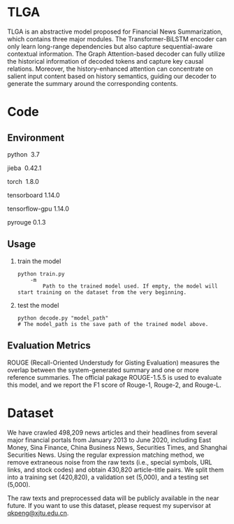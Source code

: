 # TLGA

TLGA is an abstractive model proposed for Financial News Summarization, which contains three major modules. The Transformer-BiLSTM encoder can only learn long-range dependencies but also capture sequential-aware contextual information. The Graph Attention-based decoder can fully utilize the historical information of decoded tokens and capture key causal relations. Moreover, the history-enhanced attention can concentrate on salient input content based on history semantics, guiding our decoder to generate the summary around the corresponding contents.



# Code

## Environment

python  3.7

jieba  0.42.1

torch  1.8.0

tensorboard   1.14.0

tensorflow-gpu  1.14.0

pyrouge   0.1.3



## Usage

1. train the model
   
   ```
   python train.py 
       -m
           Path to the trained model used. If empty, the model will start training on the dataset from the very beginning. 
   ```

2. test the model
   
   ```
   python decode.py "model_path"
   # The model_path is the save path of the trained model above.
   ```

## Evaluation Metrics

ROUGE (Recall-Oriented Understudy for Gisting Evaluation) measures the overlap between the system-generated summary and one or more reference summaries.
The official pakage ROUGE-1.5.5 is used to evaluate this model, and we report the F1 score of Rouge-1, Rouge-2, and Rouge-L.



# Dataset

We have crawled 498,209 news articles and their headlines from several major financial portals from January 2013 to June 2020, including East Money, Sina Finance, China Business News, Securities Times, and Shanghai Securities News. Using the regular expression matching method, we remove extraneous noise from the raw texts (i.e., special symbols, URL links, and stock codes) and obtain 430,820 article-title pairs. We split them into a training set (420,820), a validation set (5,000), and a testing set (5,000).



The raw texts and preprocessed data will be publicly available in the near future. If you want to use this dataset, please request my supervisor at qkpeng@xjtu.edu.cn.


